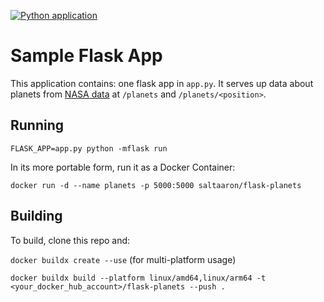 [![Python application](https://github.com/aaronhmiller/flask-planets/actions/workflows/python-app.yaml/badge.svg)](https://github.com/aaronhmiller/flask-planets/actions/workflows/python-app.yaml)
# Sample Flask App

This application contains: one flask app in `app.py`. It serves up data about planets from [NASA data](https://solarsystem.nasa.gov/moons/in-depth/) at `/planets` and `/planets/<position>`.

## Running

```
FLASK_APP=app.py python -mflask run
```

In its more portable form, run it as a Docker Container:
```
docker run -d --name planets -p 5000:5000 saltaaron/flask-planets
```

## Building

To build, clone this repo and:

`docker buildx create --use` (for multi-platform usage)

`docker buildx build --platform linux/amd64,linux/arm64 -t <your_docker_hub_account>/flask-planets --push .`

